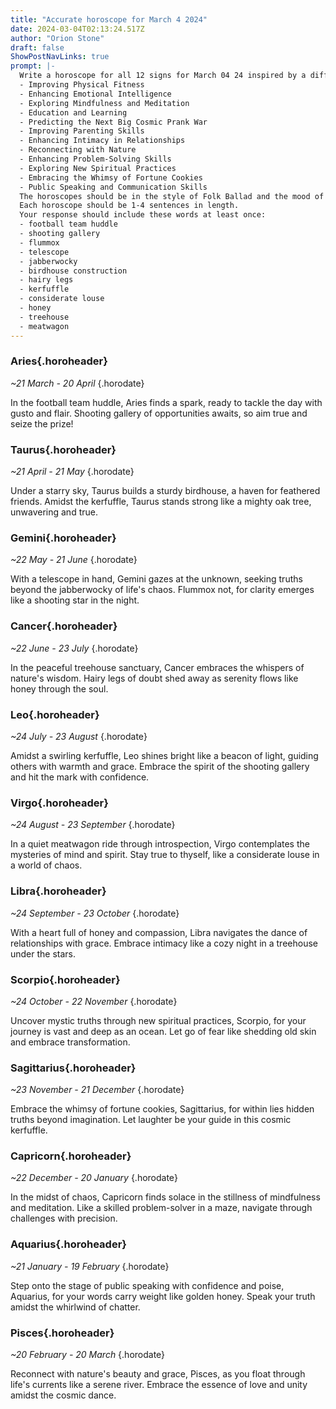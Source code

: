 ```yaml
---
title: "Accurate horoscope for March 4 2024"
date: 2024-03-04T02:13:24.517Z
author: "Orion Stone"
draft: false
ShowPostNavLinks: true
prompt: |-
  Write a horoscope for all 12 signs for March 04 24 inspired by a different focus for each. Ensure you do not include the focus in the response:
  - Improving Physical Fitness
  - Enhancing Emotional Intelligence
  - Exploring Mindfulness and Meditation
  - Education and Learning
  - Predicting the Next Big Cosmic Prank War
  - Improving Parenting Skills
  - Enhancing Intimacy in Relationships
  - Reconnecting with Nature
  - Enhancing Problem-Solving Skills
  - Exploring New Spiritual Practices
  - Embracing the Whimsy of Fortune Cookies
  - Public Speaking and Communication Skills
  The horoscopes should be in the style of Folk Ballad and the mood of joviality
  Each horoscope should be 1-4 sentences in length.
  Your response should include these words at least once:
  - football team huddle
  - shooting gallery
  - flummox
  - telescope
  - jabberwocky
  - birdhouse construction
  - hairy legs
  - kerfuffle
  - considerate louse
  - honey
  - treehouse
  - meatwagon
---
```


### Aries{.horoheader}

*~21 March - 20 April*
{.horodate}

In the football team huddle, Aries finds a spark, ready to tackle the day with gusto and flair. Shooting gallery of opportunities awaits, so aim true and seize the prize!


### Taurus{.horoheader}

*~21 April - 21 May*
{.horodate}

Under a starry sky, Taurus builds a sturdy birdhouse, a haven for feathered friends. Amidst the kerfuffle, Taurus stands strong like a mighty oak tree, unwavering and true.


### Gemini{.horoheader}

*~22 May - 21 June*
{.horodate}

With a telescope in hand, Gemini gazes at the unknown, seeking truths beyond the jabberwocky of life's chaos. Flummox not, for clarity emerges like a shooting star in the night.


### Cancer{.horoheader}

*~22 June - 23 July*
{.horodate}

In the peaceful treehouse sanctuary, Cancer embraces the whispers of nature's wisdom. Hairy legs of doubt shed away as serenity flows like honey through the soul.


### Leo{.horoheader}

*~24 July - 23 August*
{.horodate}

Amidst a swirling kerfuffle, Leo shines bright like a beacon of light, guiding others with warmth and grace. Embrace the spirit of the shooting gallery and hit the mark with confidence.


### Virgo{.horoheader}

*~24 August - 23 September*
{.horodate}

In a quiet meatwagon ride through introspection, Virgo contemplates the mysteries of mind and spirit. Stay true to thyself, like a considerate louse in a world of chaos.


### Libra{.horoheader}

*~24 September - 23 October*
{.horodate}

With a heart full of honey and compassion, Libra navigates the dance of relationships with grace. Embrace intimacy like a cozy night in a treehouse under the stars.


### Scorpio{.horoheader}

*~24 October - 22 November*
{.horodate}

Uncover mystic truths through new spiritual practices, Scorpio, for your journey is vast and deep as an ocean. Let go of fear like shedding old skin and embrace transformation.


### Sagittarius{.horoheader}

*~23 November - 21 December*
{.horodate}

Embrace the whimsy of fortune cookies, Sagittarius, for within lies hidden truths beyond imagination. Let laughter be your guide in this cosmic kerfuffle.


### Capricorn{.horoheader}

*~22 December - 20 January*
{.horodate}

In the midst of chaos, Capricorn finds solace in the stillness of mindfulness and meditation. Like a skilled problem-solver in a maze, navigate through challenges with precision.


### Aquarius{.horoheader}

*~21 January - 19 February*
{.horodate}

Step onto the stage of public speaking with confidence and poise, Aquarius, for your words carry weight like golden honey. Speak your truth amidst the whirlwind of chatter.


### Pisces{.horoheader}

*~20 February - 20 March*
{.horodate}

Reconnect with nature's beauty and grace, Pisces, as you float through life's currents like a serene river. Embrace the essence of love and unity amidst the cosmic dance.

